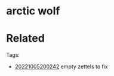 # arctic wolf

# Related


Tags:
- [20221005200242](/zet/20221005200242/README.md) empty zettels to fix

    
